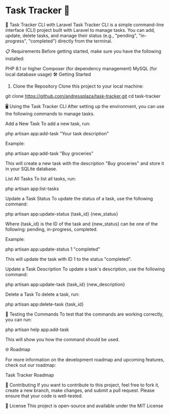 # Task Tracker 📝

🚀 Task Tracker CLI with Laravel
Task Tracker CLI is a simple command-line interface (CLI) project built with Laravel to manage tasks. You can add, update, delete tasks, and manage their status (e.g., "pending", "in-progress", "completed") directly from the terminal.

📋 Requirements
Before getting started, make sure you have the following installed:

PHP 8.1 or higher
Composer (for dependency management)
MySQL (for local database usage)
🛠️ Getting Started

1. Clone the Repository
Clone this project to your local machine:

git clone https://github.com/andressplaza/task-tracker.git
cd task-tracker


🖥️ Using the Task Tracker CLI
After setting up the environment, you can use the following commands to manage tasks.

Add a New Task
To add a new task, run:

php artisan app:add-task "Your task description"

Example:

php artisan app:add-task "Buy groceries"

This will create a new task with the description "Buy groceries" and store it in your SQLite database.

List All Tasks
To list all tasks, run:

php artisan app:list-tasks

Update a Task Status
To update the status of a task, use the following command:

php artisan app:update-status {task_id} {new_status}

Where {task_id} is the ID of the task and {new_status} can be one of the following: pending, in-progress, completed.

Example:

php artisan app:update-status 1 "completed"

This will update the task with ID 1 to the status "completed".

Update a Task Description
To update a task's description, use the following command:

php artisan app:update-task {task_id} {new_description}

Delete a Task
To delete a task, run:

php artisan app:delete-task {task_id}

🧪 Testing the Commands
To test that the commands are working correctly, you can run:

php artisan help app:add-task

This will show you how the command should be used.

🌐 Roadmap

For more information on the development roadmap and upcoming features, check out our roadmap:

Task Tracker Roadmap

🤝 Contributing
If you want to contribute to this project, feel free to fork it, create a new branch, make changes, and submit a pull request. Please ensure that your code is well-tested.

📄 License
This project is open-source and available under the MIT License


